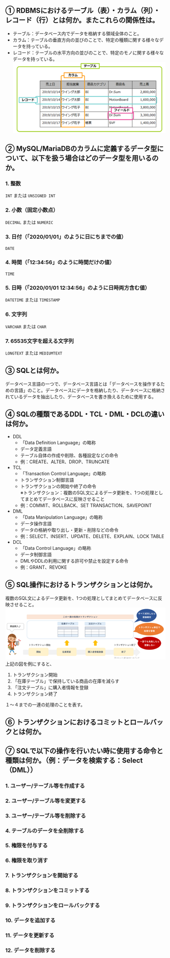 ## ① RDBMSにおけるテーブル（表）・カラム（列）・レコード（行）とは何か。またこれらの関係性は。

* テーブル：データベース内でデータを格納する領域全体のこと。
* カラム：テーブルの垂直方向の並びのことで、特定の種類に関する様々なデータを持っている。
* レコード：テーブルの水平方向の並びのことで、特定のモノに関する様々なデータを持っている。  
![Alt text](../img/06-2_1.png)

## ② MySQL/MariaDBのカラムに定義するデータ型について、以下を扱う場合はどのデータ型を用いるのか。

### 1. 整数

`INT` または `UNSIGNED INT`

### 2. 小数（固定小数点）

`DECIMAL` または `NUMERIC`

### 3. 日付（「2020/01/01」のように日にちまでの値）

`DATE`

### 4. 時間（「12:34:56」のように時間だけの値）

`TIME`

### 5. 日時（「2020/01/01 12:34:56」のように日時両方含む値）

`DATETIME` または `TIMESTAMP`

### 6. 文字列

`VARCHAR` または `CHAR`

### 7. 65535文字を超える文字列

`LONGTEXT` または `MEDIUMTEXT`

## ③ SQLとは何か。

データベース言語の一つで、データベース言語とは「データベースを操作するための言語」のこと。データベースにデータを格納したり、データベースに格納されているデータを抽出したり、データベースを書き換えるために使用する。

## ④ SQLの種類であるDDL・TCL・DML・DCLの違いは何か。

* DDL
  * 「Data Definition Language」の略称
  * データ定義言語
  * テーブル自体の作成や削除、各種設定などの命令
  * 例：CREATE、ALTER、DROP、TRUNCATE
* TCL
  * 「Transaction Control Language」の略称
  * トランザクション制御言語
  * トランザクションの開始や終了の命令  
  ※トランザクション：複数のSQL文によるデータ更新を、1つの処理としてまとめてデータベースに反映させること
  * 例：COMMIT、ROLLBACK、SET TRANSACTION、SAVEPOINT
* DML
  * 「Data Manipulation Language」の略称
  * データ操作言語
  * データの格納や取り出し・更新・削除などの命令
  * 例：SELECT、INSERT、UPDATE、DELETE、EXPLAIN、LOCK TABLE
* DCL
  * 「Data Control Language」の略称
  * データ制御言語
  * DMLやDDLの利用に関する許可や禁止を設定する命令
  * 例：GRANT、REVOKE

## ⑤ SQL操作におけるトランザクションとは何か。

複数のSQL文によるデータ更新を、1つの処理としてまとめてデータベースに反映させること。
![Alt text](../img/06-2_2.png)  
上記の図を例にすると、  

1. トランザクション開始
2. 「在庫テーブル」で保持している商品の在庫を減らす
3. 「注文テーブル」に購入者情報を登録
4. トランザクション終了  

１～４までの一連の処理のことを表す。

## ⑥ トランザクションにおけるコミットとロールバックとは何か。



## ⑦ SQLで以下の操作を行いたい時に使用する命令と種類は何か。（例：データを検索する：Select（DML））

### 1. ユーザー/テーブル等を作成する
### 2. ユーザー/テーブル等を変更する
### 3. ユーザー/テーブル等を削除する
### 4. テーブルのデータを全削除する
### 5. 権限を付与する
### 6. 権限を取り消す
### 7. トランザクションを開始する
### 8. トランザクションをコミットする
### 9. トランザクションをロールバックする
### 10. データを追加する
### 11. データを更新する
### 12. データを削除する
